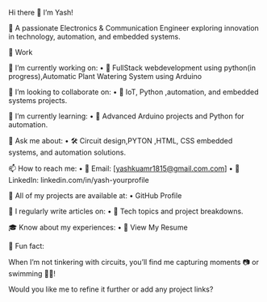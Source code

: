 
Hi there 👋 I’m Yash!

🔌 A passionate Electronics & Communication Engineer exploring innovation in technology, automation, and embedded systems.

💼 Work

🔭 I’m currently working on:
	•	🌱 FullStack webdevelopment using python(in progress),Automatic Plant Watering System using Arduino 

🤝 I’m looking to collaborate on:
	•	🤖 IoT, Python ,automation, and embedded systems projects.

🧠 I’m currently learning:
	•	📡 Advanced Arduino projects and Python for automation.

💬 Ask me about:
	•	🛠 Circuit design,PYTON ,HTML, CSS embedded systems, and automation solutions.

📫 How to reach me:
	•	📧 Email: [yashkuamr1815@gmail.com.com]
	•	🔗 LinkedIn: linkedin.com/in/yash-yourprofile

📂 All of my projects are available at:
	•	GitHub Profile

📝 I regularly write articles on:
	•	📄 Tech topics and project breakdowns.

🎓 Know about my experiences:
	•	📃 View My Resume

🎉 Fun fact:

When I’m not tinkering with circuits, you’ll find me capturing moments 📷 or swimming 🏊‍♂!

Would you like me to refine it further or add any project links?

